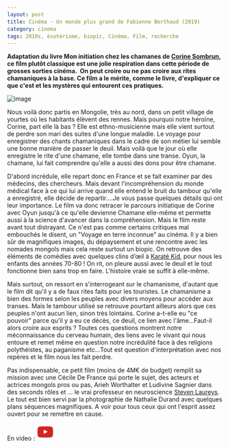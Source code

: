 ```yaml
---
layout: post
title: Cinéma - Un monde plus grand de Fabienne Berthaud (2019)
category: cinema
tags: 2010s, ésotérisme, biopic, Cinéma, Film, recherche
---
```

**Adaptation du livre Mon initiation chez les chamanes de <a href="https://fr.wikipedia.org/wiki/Corine_Sombrun">Corine Sombrun</a>, ce film plutôt classique est une jolie respiration dans cette période de grosses sorties cinéma.  On peut croire ou ne pas croire aux rites chamaniques à la base. Ce film a le mérite, comme le livre, d'expliquer ce que c'est et les mystères qui entourent ces pratiques.**

![image](https://filedn.eu/llqi9IBxlYouGRXYG2xlROb/img/2019/unmondeplusgrand.jpg)

Nous voilà donc partis en Mongolie, très au nord, dans un petit village de yourtes où les habitants élèvent des rennes. Mais pourquoi notre héroïne, Corine, part elle là bas ? Elle est ethno-musicienne mais elle vient surtout de perdre son mari des suites d'une longue maladie. Le voyage pour enregistrer des chants chamaniques dans le cadre de son métier lui semble une bonne manière de passer le deuil. Mais voilà que le jour où elle enregistre le rite d'une chamane, elle tombe dans une transe. Oyun, la chamane, lui fait comprendre qu'elle a aussi des dons pour être chamane.

D'abord incrédule, elle repart donc en France et se fait examiner par des médecins, des chercheurs. Mais devant l'incompréhension du monde médical face à ce qui lui arrive quand elle entend le bruit du tambour qu'elle a enregistré, elle décide de repartir....Je vous passe quelques détails qui ont leur importance. Le film va donc retracer le parcours initiatique de Corine avec Oyun jusqu'à ce qu'elle devienne Chamane elle-même et permette aussi à la science d'avancer dans la compréhension. Mais le film reste avant tout distrayant. Ce n'est pas comme certains critiques mal embouchés le disent, un "Voyage en terre inconnue" au cinéma. Il y a bien sûr de magnifiques images, du dépaysement et une rencontre avec les nomades mongols mais cela reste surtout un biopic. On retrouve des éléments de comédies avec quelques clins d’œil à <a href="https://fr.wikipedia.org/wiki/Karaté_Kid_(film%2C_1984)">Karaté Kid</a>, pour nous les enfants des années 70-80 ! On rit, on pleure aussi avec le deuil et le tout fonctionne bien sans trop en faire. L'histoire vraie se suffit à elle-même.

Mais surtout, on ressort en s'interrogeant sur le chamanisme, d'autant que le film dit qu'il y a de faux rites faits pour les touristes. Le chamanisme a bien des formes selon les peuples avec divers moyens pour accéder aux transes. Mais le tambour utilisé se retrouve pourtant ailleurs alors que ces peuples n'ont aucun lien, sinon très lointains. Corine a-t-elle eu "ce pouvoir" parce qu'il y a eu ce décès, ce deuil, ce lien avec l'âme...Faut-il alors croire aux esprits ? Toutes ces questions montrent notre méconnaissance du cerveau humain, des liens avec le vivant qui nous entoure et remet même en question notre incrédulité face à des religions polythéistes, au paganisme etc...Tout est question d'interprétation avec nos repères et le film nous les fait perdre.

Pas indispensable, ce petit film (moins de 4M€ de budget) remplit sa mission avec une Cécile De France qui porte le sujet, des acteurs et actrices mongols pros ou pas, Arieh Worthalter et Ludivine Sagnier dans des seconds rôles et ... le vrai professeur en neuroscience <a href="https://fr.wikipedia.org/wiki/Steven_Laureys">Steven Laureys</a>. Le tout est bien servi par la photographie de Nathalie Durand avec quelques plans séquences magnifiques. A voir pour tous ceux qui ont l'esprit assez ouvert pour se remettre en cause.

En video : [![video](/images/youtube.png)](https://www.youtube.com/watch?v=n8rzJBt4coI)
